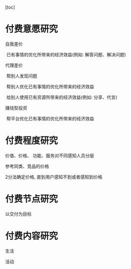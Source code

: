 [toc]

# 付费意愿研究

自我差价

​	已有事情的优化所带来的经济效益(例如: 解答问题、解决问题)

代理差价

​	帮别人发现问题

​	帮别人优化已有事情的优化所带来的经济效益

​	给别人使用已有资源所带来的经济效益(例如: 分享、代言)

赚钱型投资

​	帮平台优化已有事情的优化所带来的经济效益



# 付费程度研究

价值、价格、 功能、服务对不同感知人员分层

参考同类、竞品的价格

2分法确定价格, 直到用户感知不到或者感知到价格



# 付费节点研究

以交付为目标

# 付费内容研究

生活

活动

